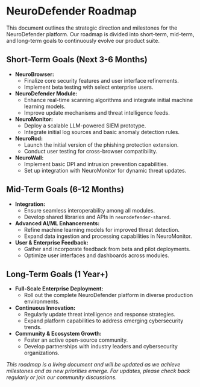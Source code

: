 # NeuroDefender Roadmap

This document outlines the strategic direction and milestones for the NeuroDefender platform. Our roadmap is divided into short-term, mid-term, and long-term goals to continuously evolve our product suite.

## Short-Term Goals (Next 3-6 Months)

- **NeuroBrowser:**  
  - Finalize core security features and user interface refinements.
  - Implement beta testing with select enterprise users.
- **NeuroDefender Module:**  
  - Enhance real-time scanning algorithms and integrate initial machine learning models.
  - Improve update mechanisms and threat intelligence feeds.
- **NeuroMonitor:**  
  - Deploy a scalable LLM-powered SIEM prototype.
  - Integrate initial log sources and basic anomaly detection rules.
- **NeuroRod:**  
  - Launch the initial version of the phishing protection extension.
  - Conduct user testing for cross-browser compatibility.
- **NeuroWall:**  
  - Implement basic DPI and intrusion prevention capabilities.
  - Set up integration with NeuroMonitor for dynamic threat updates.

## Mid-Term Goals (6-12 Months)

- **Integration:**  
  - Ensure seamless interoperability among all modules.
  - Develop shared libraries and APIs in `neurodefender-shared`.
- **Advanced AI/ML Enhancements:**  
  - Refine machine learning models for improved threat detection.
  - Expand data ingestion and processing capabilities in NeuroMonitor.
- **User & Enterprise Feedback:**  
  - Gather and incorporate feedback from beta and pilot deployments.
  - Optimize user interfaces and dashboards across modules.

## Long-Term Goals (1 Year+)

- **Full-Scale Enterprise Deployment:**  
  - Roll out the complete NeuroDefender platform in diverse production environments.
- **Continuous Innovation:**  
  - Regularly update threat intelligence and response strategies.
  - Expand platform capabilities to address emerging cybersecurity trends.
- **Community & Ecosystem Growth:**  
  - Foster an active open-source community.
  - Develop partnerships with industry leaders and cybersecurity organizations.

*This roadmap is a living document and will be updated as we achieve milestones and as new priorities emerge. For updates, please check back regularly or join our community discussions.*
